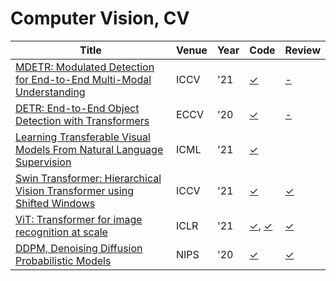 # Computer Vision, CV
| Title | Venue | Year | Code | Review |
|-|-|-|-|-|
| [MDETR: Modulated Detection for End-to-End Multi-Modal Understanding](https://arxiv.org/abs/2104.12763) | ICCV | '21 | [✓](https://github.com/ashkamath/mdetr) | [-](./mdetr/) |
| [DETR: End-to-End Object Detection with Transformers](https://arxiv.org/abs/2005.12872) | ECCV | '20 | [✓](https://github.com/facebookresearch/detr) | [-](./detr/) |
| [Learning Transferable Visual Models From Natural Language Supervision](https://arxiv.org/abs/2103.00020) | ICML | '21 | [✓](https://github.com/openai/CLIP) |  |
| [Swin Transformer: Hierarchical Vision Transformer using Shifted Windows](https://arxiv.org/abs/2103.14030) | ICCV | '21 | [✓](https://github.com/microsoft/Swin-Transformer) | [✓](./swin_transformer) |
| [ViT: Transformer for image recognition at scale](https://arxiv.org/abs/2010.11929) | ICLR | '21 |  [✓](https://github.com/google-research/vision_transformer), [✓](https://github.com/lucidrains/vit-pytorch) | [✓](./ViT/) |
| [DDPM, Denoising Diffusion Probabilistic Models](https://arxiv.org/abs/2006.11239) | NIPS | '20 | [✓](./diffusion/diffusion.ipynb) | [✓](./diffusion/) |
